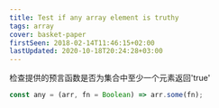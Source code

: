 ```yaml
---
title: Test if any array element is truthy
tags: array
cover: basket-paper
firstSeen: 2018-02-14T11:46:15+02:00
lastUpdated: 2020-10-18T20:24:28+03:00
---
```


检查提供的预言函数是否为集合中至少一个元素返回'true'

```js
const any = (arr, fn = Boolean) => arr.some(fn);
```
